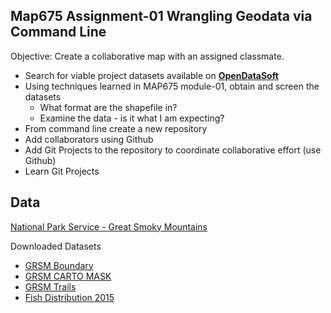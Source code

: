 ## Map675 Assignment-01 Wrangling Geodata via Command Line

Objective:  Create a collaborative map with an assigned classmate.
*   Search for viable project datasets available on [**OpenDataSoft**](https://www.opendatasoft.com/a-comprehensive-list-of-all-open-data-portals-around-the-world/#/united-states)
* Using techniques learned in MAP675 module-01,
obtain and screen the datasets
    * What format are the shapefile in?
    * Examine the data - is it what I am expecting?
* From command line create a new repository
*   Add collaborators using Github
*   Add Git Projects to the repository to coordinate collaborative effort (use Github)
*   Learn Git Projects


## Data
[National Park Service - Great Smoky Mountains](https://grsm-nps.opendata.arcgis.com/)

Downloaded Datasets
* [GRSM Boundary](https://grsm-nps.opendata.arcgis.com/datasets/grsm-boundary#)
* [GRSM CARTO MASK](https://grsm-nps.opendata.arcgis.com/datasets/grsm-carto-mask)
* [GRSM Trails](https://grsm-nps.opendata.arcgis.com/datasets/256852d227c04006901dd211e36a61a7_0)
* [Fish Distribution 2015](https://grsm-nps.opendata.arcgis.com/datasets/fish-distribution-2015)
